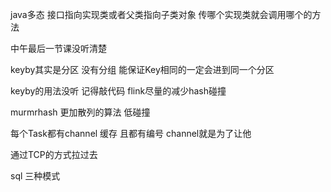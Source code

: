 java多态  接口指向实现类或者父类指向子类对象 传哪个实现类就会调用哪个的方法

中午最后一节课没听清楚  

keyby其实是分区 没有分组 能保证Key相同的一定会进到同一个分区


keyby的用法没听 记得敲代码
flink尽量的减少hash碰撞  

murmrhash 更加散列的算法 低碰撞 

每个Task都有channel 缓存 且都有编号
channel就是为了让他

通过TCP的方式拉过去 


sql
三种模式

